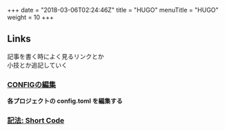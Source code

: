 +++
date = "2018-03-06T02:24:46Z"
title = "HUGO"
menuTitle = "HUGO"
weight = 10
+++
## Links
記事を書く時によく見るリンクとか  
小技とか追記していく
### [CONFIGの編集](https://gohugo.io/getting-started/configuration/)
**各プロジェクトの config.toml を編集する**
### [記法: Short Code](https://gohugo.io/content-management/shortcodes/)

